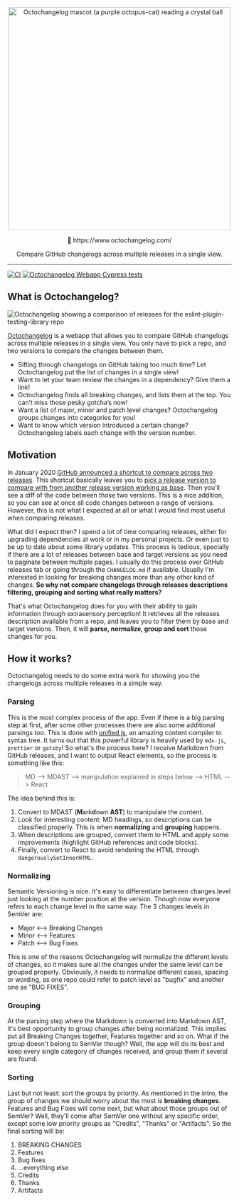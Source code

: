 <div align="center">
  <img
    src="https://github.com/Belco90/octochangelog/blob/main/public/mascot-icon.png?raw=true"
    height="500"
    width="500"
    alt="Octochangelog mascot (a purple octopus-cat) reading a crystal ball"
  >
  <p>
    <span role="img" aria-label="Crystall ball">🔮</span> https://www.octochangelog.com/
  </p>
  <p>Compare GitHub changelogs across multiple releases in a single view.</p>

</div>

<hr>

[![CI](https://github.com/Belco90/octochangelog/actions/workflows/ci.yml/badge.svg)](https://github.com/octochangelog/octochangelog-webapp/actions/workflows/ci.yml)
[![Octochangelog Webapp Cypress tests](https://img.shields.io/endpoint?url=https://dashboard.cypress.io/badge/simple/u8grd8&style=flat&logo=cypress)](https://dashboard.cypress.io/projects/u8grd8/runs)

## What is Octochangelog?

<img src="https://github.com/Belco90/octochangelog/blob/main/public/browser-preview.png?raw=true" alt="Octochangelog showing a comparison of releases for the eslint-plugin-testing-library repo" >

[Octochangelog](https://www.octochangelog.com/) is a webapp that allows you to compare GitHub changelogs across multiple releases in a single view. You only have to pick a repo, and two versions to compare the changes between them.

- Sifting through changelogs on GitHub taking too much time? Let Octochangelog put the list of changes in a single view!
- Want to let your team review the changes in a dependency? Give them a link!
- Octochangelog finds all breaking changes, and lists them at the top. You can’t miss those pesky gotcha’s now!
- Want a list of major, minor and patch level changes? Octochangelog groups changes into categories for you!
- Want to know which version introduced a certain change? Octochangelog labels each change with the version number.

## Motivation

In January 2020 [GitHub announced a shortcut to compare across two releases](https://github.blog/changelog/2020-01-13-shortcut-to-compare-across-two-releases/).
This shortcut basically leaves you to [pick a release version to compare with from another release version working as base](https://help.github.com/en/github/administering-a-repository/comparing-releases).
Then you'll see a diff of the code between those two versions.
This is a nice addition, so you can see at once all code changes between a range of versions.
However, this is not what I expected at all or what I would find most useful when comparing releases.

What did I expect then?
I spend a lot of time comparing releases, either for upgrading dependencies at work or in my personal projects.
Or even just to be up to date about some library updates.
This process is tedious, specially if there are a lot of releases between base and target versions as you need to paginate between multiple pages.
I usually do this process over GitHub releases tab or going through the `CHANGELOG.md` if available.
Usually I'm interested in looking for breaking changes more than any other kind of changes.
**So why not compare changelogs through releases descriptions filtering, grouping and sorting what really matters?**

That's what Octochangelog does for you with their ability to gain information through extrasensory perception!
It retrieves all the releases description available from a repo, and leaves you to filter them by base and target versions.
Then, it will **parse, normalize, group and sort** those changes for you.

## How it works?

Octochangelog needs to do some extra work for showing you the changelogs across multiple releases in a simple way.

### Parsing

This is the most complex process of the app.
Even if there is a big parsing step at first, after some other processes there are also some additional parsings too.
This is done with [unified js](https://unifiedjs.com/), an amazing content compiler to syntax tree.
It turns out that this powerful library is heavily used by `mdx-js`, `prettier` or `gatsby`!
So what's the process here?
I receive Markdown from GitHub releases, and I want to output React elements, so the process is something like this:

> MD --> MDAST --> manipulation explained in steps below --> HTML --> React

The idea behind this is:

1. Convert to MDAST (**M**ark**d**own **AST**) to manipulate the content.
2. Look for interesting content: MD headings, so descriptions can be classified properly. This is when **normalizing** and **grouping** happens.
3. When descriptions are grouped, convert them to HTML and apply some improvements (highlight GitHub references and code blocks).
4. Finally, convert to React to avoid rendering the HTML through `dangerouslySetInnerHTML`.

### Normalizing

Semantic Versioning is nice.
It's easy to differentiate between changes level just looking at the number position at the version.
Though now everyone refers to each change level in the same way.
The 3 changes levels in SemVer are:

- Major <--> Breaking Changes
- Minor <--> Features
- Patch <--> Bug Fixes

This is one of the reasons Octochangelog will normalize the different levels of changes, so it makes sure all the changes under the same level can be grouped properly.
Obviously, it needs to normalize different cases, spacing or wording, as one repo could refer to patch level as "bugfix" and another one as "BUG FIXES".

### Grouping

At the parsing step where the Markdown is converted into Markdown AST, it's best opportunity to group changes after being normalized.
This implies put all Breaking Changes together, Features together and so on.
What if the group doesn't belong to SemVer though?
Well, the app will do its best and keep every single category of changes received, and group them if several are found.

### Sorting

Last but not least: sort the groups by priority.
As mentioned in the intro, the group of changes we should worry about the most is **breaking changes**.
Features and Bug Fixes will come next, but what about those groups out of SemVer?
Well, they'll come after SemVer one without any specific order, except some low priority groups as "Credits", "Thanks" or "Artifacts".
So the final sorting will be:

1. BREAKING CHANGES
2. Features
3. Bug fixes
4. ...everything else
5. Credits
6. Thanks
7. Artifacts

